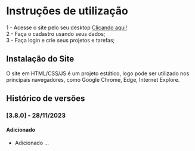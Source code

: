 # Instruções de utilização

1 - Acesse o site pelo seu desktop  [Clicando aqui!](https://projetoseiton.azurewebsites.net/)<br>
2 - Faça o cadastro usando seus dados;<br>
3 - Faça login e crie seus projetos e tarefas; <br>

## Instalação do Site

O site em HTML/CSS/JS é um projeto estático, logo pode ser utilizado nos principais navegadores, como Google Chrome, Edge, Internet Explore.

## Histórico de versões

### [3.8.0] - 28/11/2023
#### Adicionado
- Adicionado ...